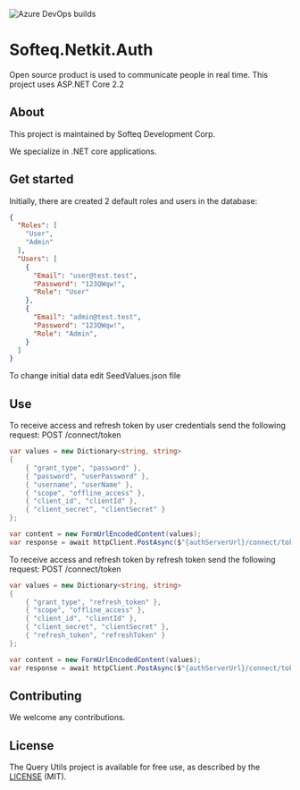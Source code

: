![Azure DevOps builds](https://dev.azure.com/SofteqDevelopment/NetKit/_apis/build/status/Auth/Auth-CI-Build)

# Softeq.Netkit.Auth

Open source product is used to communicate people in real time. 
This project uses ASP.NET Core 2.2

## About

This project is maintained by Softeq Development Corp.

We specialize in .NET core applications.

## Get started

Initially, there are created 2 default roles and users in the database:

```json
{
  "Roles": [
    "User",
    "Admin"
  ],
  "Users": [
    {      
      "Email": "user@test.test",
      "Password": "123QWqw!",
      "Role": "User"      
    },
    {      
      "Email": "admin@test.test",
      "Password": "123QWqw!",
      "Role": "Admin",      
    }
  ]
}
```

To change initial data edit SeedValues.json file

## Use

To receive access and refresh token by user credentials send the following request:
POST /connect/token
```csharp
var values = new Dictionary<string, string>
{
	{ "grant_type", "password" },
	{ "password", "userPassword" },
	{ "username", "userName" },
	{ "scope", "offline_access" },
	{ "client_id", "clientId" },
	{ "client_secret", "clientSecret" }
};

var content = new FormUrlEncodedContent(values);
var response = await httpClient.PostAsync($"{authServerUrl}/connect/token", content);
```

To receive access and refresh token by refresh token send the following request:
POST /connect/token
```csharp
var values = new Dictionary<string, string>
{
	{ "grant_type", "refresh_token" },
	{ "scope", "offline_access" },
	{ "client_id", "clientId" },
	{ "client_secret", "clientSecret" },
	{ "refresh_token", "refreshToken" }
};

var content = new FormUrlEncodedContent(values);
var response = await httpClient.PostAsync($"{authServerUrl}/connect/token", content);
```

## Contributing

We welcome any contributions.

## License

The Query Utils project is available for free use, as described by the [LICENSE](/LICENSE) (MIT).